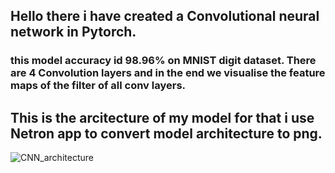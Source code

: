 ## Hello there i have created a Convolutional neural network in Pytorch.
### this model accuracy id 98.96% on MNIST digit dataset. There are 4 Convolution layers and in the end we visualise the feature maps of the filter of all conv layers.

## This is the arcitecture of my model for that i use Netron app to convert model architecture to png.

![CNN_architecture](https://github.com/user-attachments/assets/f98ca5dd-45c0-4005-a481-6da9ee650606)
